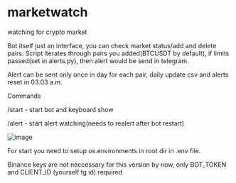 # marketwatch
watching for crypto market

Bot itself just an interface, you can check market status/add and delete pairs.
Script iterates through pairs you added(BTCUSDT by default), if limits passed(set in alerts.py), then alert would be send in telegram.

Alert can be sent only once in day for each pair, daily update csv and alerts reset in 03.03 a.m.

Commands

/start - start bot and keyboard show

/alert - start alert watching(needs to realert after bot restart)

![image](https://user-images.githubusercontent.com/59505313/168646417-eb986d55-999f-4da4-b060-125e4040ba7f.png)

For start you need to setup os.environments in root dir in .env file.

Binance keys are not neccessary for this version by now, only BOT_TOKEN and CLIENT_ID (yourself tg id) required

